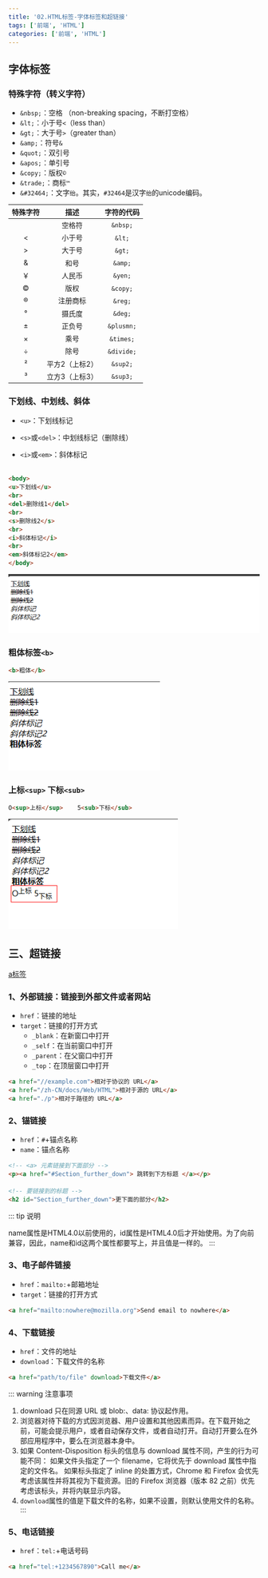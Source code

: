 ```yaml
---
title: '02.HTML标签-字体标签和超链接'
tags: ['前端', 'HTML']
categories: ['前端', 'HTML']
---
```


## 字体标签
### 特殊字符（转义字符）
- `&nbsp;`：空格	（non-breaking spacing，不断打空格）
- `&lt;`：小于号`<`（less than）
-  `&gt;`：大于号`>`（greater than）
- `&amp;`：符号`&`
- `&quot;`：双引号
- `&apos;`：单引号
- `&copy;`：版权`©`
- `&trade;`：商标`™`
-  `&#32464;`：文字`绐`。其实，`#32464`是汉字`绐`的unicode编码。

| 特殊字符 | 描述 |字符的代码 |
|:----:|:------------:|:----:|
|      |空格符|`&nbsp;`|
|  <   |小于号|`&lt;`|
|  \>  |大于号|`&gt;`|
|  &   |和号|`&amp;`|
|  ￥   |人民币|`&yen;`|
|  ©   |版权|`&copy;`|
|  ®   |注册商标|`&reg;`|
|  °   |摄氏度|`&deg;`|
|  ±   |正负号|`&plusmn;`|
|  ×   |乘号|`&times;`|
|  ÷   |除号|`&divide;`|
|  ²   |平方2（上标2）|`&sup2;`|
|  ³   |立方3（上标3）|`&sup3;`|

### 下划线、中划线、斜体
- `<u>`：下划线标记

- `<s>`或`<del>`：中划线标记（删除线）

- `<i>`或`<em>`：斜体标记

```html

<body>
<u>下划线</u>
<br>
<del>删除线1</del>
<br>
<s>删除线2</s>
<br>
<i>斜体标记</i>
<br>
<em>斜体标记2</em>
</body>
```
![下划线，删除线和斜体标签](./assets/e1bd830188834e12bf7258cae217d969.png)

### 粗体标签`<b>`

```html
<b>粗体</b>
```
![粗体](./assets/d26e12b4f20b46f8aaf8a324e7dcfdc6.png)

### 上标`<sup>`   下标`<sub>`

```html
O<sup>上标</sup>    5<sub>下标</sub>
```
![上标和下标](./assets/4d61299753fd42c8913cdb35377cfa83.png)


## 三、超链接
[a标签](https://developer.mozilla.org/zh-CN/docs/Web/HTML/Element/a)
### 1、外部链接：链接到外部文件或者网站
- `href`：链接的地址
- `target`：链接的打开方式
  - `_blank`：在新窗口中打开
  - `_self`：在当前窗口中打开
  - `_parent`：在父窗口中打开
  - `_top`：在顶层窗口中打开

```html
<a href="//example.com">相对于协议的 URL</a>
<a href="/zh-CN/docs/Web/HTML">相对于源的 URL</a>
<a href="./p">相对于路径的 URL</a>

```

### 2、锚链接
- `href`：`#`+锚点名称
- `name`：锚点名称

```html
<!-- <a> 元素链接到下面部分 -->
<p><a href="#Section_further_down"> 跳转到下方标题 </a></p>

<!-- 要链接到的标题 -->
<h2 id="Section_further_down">更下面的部分</h2>

```
::: tip 说明 

name属性是HTML4.0以前使用的，id属性是HTML4.0后才开始使用。为了向前兼容，因此，name和id这两个属性都要写上，并且值是一样的。
:::

### 3、电子邮件链接
- `href`：`mailto:`+邮箱地址
- `target`：链接的打开方式

```html
<a href="mailto:nowhere@mozilla.org">Send email to nowhere</a>

```

### 4、下载链接
- `href`：文件的地址
- `download`：下载文件的名称

```html
<a href="path/to/file" download>下载文件</a>
```
::: warning 注意事项
1. download 只在同源 URL 或 blob:、data: 协议起作用。
2. 浏览器对待下载的方式因浏览器、用户设置和其他因素而异。在下载开始之前，可能会提示用户，或者自动保存文件，或者自动打开。自动打开要么在外部应用程序中，要么在浏览器本身中。
3. 如果 Content-Disposition 标头的信息与 download 属性不同，产生的行为可能不同：
如果文件头指定了一个 filename，它将优先于 download 属性中指定的文件名。
如果标头指定了 inline 的处置方式，Chrome 和 Firefox 会优先考虑该属性并将其视为下载资源。旧的 Firefox 浏览器（版本 82 之前）优先考虑该标头，并将内联显示内容。
4. `download`属性的值是下载文件的名称，如果不设置，则默认使用文件的名称。
:::

### 5、电话链接
- `href`：`tel:`+电话号码

```html
<a href="tel:+1234567890">Call me</a>
```


